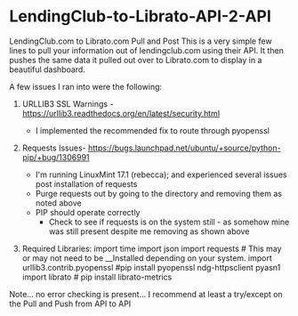 # LendingClub-to-Librato-API-2-API
LendingClub.com to Librato.com Pull and Post
This is a very simple few lines to pull your information out of lendingclub.com using their API.
It then pushes the same data it pulled out over to Librato.com to display in a beautiful dashboard.

A few issues I ran into were the following:
1) URLLIB3 SSL Warnings - https://urllib3.readthedocs.org/en/latest/security.html
    - I implemented the recommended fix to route through pyopenssl
    
2) Requests Issues- https://bugs.launchpad.net/ubuntu/+source/python-pip/+bug/1306991
    - I'm running LinuxMint 17.1 (rebecca); and experienced several issues post installation of requests
    - Purge requests out by going to the directory and removing them as noted above
    - PIP should operate correctly
      - Check to see if requests is on the system still - as somehow mine was still present despite me removing as shown above

3) Required Libraries:
  import time
  import json
  import requests # This may or may not need to be __Installed depending on your system.
  import urllib3.contrib.pyopenssl   #pip install pyopenssl ndg-httpsclient pyasn1 
  import librato # pip install librato-metrics
  
  
Note... no error checking is present... I recommend at least a try/except on the Pull and Push from API to API
